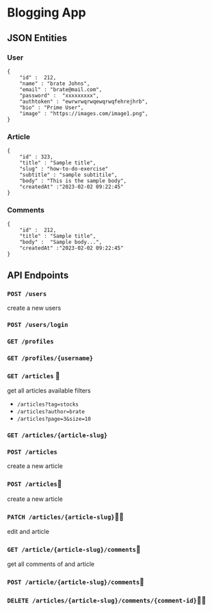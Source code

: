 # Blogging App
## JSON Entities
### User

    {
	    "id" :  212,
	    "name" : "brate Johns",
	    "email" : "brate@mail.com",
	    "password" :  "xxxxxxxxx",
	    "authtoken" : "ewrwrwqrwqewqrwqfehrejhrb",
	    "bio" : "Prime User",
	    "image" : "https://images.com/image1.png",
    }

### Article

    {
	    "id" : 323,
		"title" : "Sample title",
		"slug" : "how-to-do-exercise"
		"subtitle" : "sample subtitile",
		"body" : "This is the sample body",
		"createdAt" :"2023-02-02 09:22:45"
	}

### Comments

    {
    	"id" :  212,
		"title" : "Sample title",
		"body" :  "Sample body...",
		"createdAt" :"2023-02-02 09:22:45"
	}

## API Endpoints

### `POST /users`
create a new users

### `POST /users/login`

### `GET /profiles`

### `GET /profiles/{username}`

### `GET /articles` 📄
get all articles
available filters
- `/articles?tag=stocks`
- `/articles?author=brate`
- `/articles?page=3&size=10`

### `GET /articles/{article-slug}`

### `POST /articles`
create a new article

### `POST /articles`🔐
create a new article

### `PATCH /articles/{article-slug}`🔐👤
edit and article

### `GET /article/{article-slug}/comments`📄
get all comments of and article

### `POST /article/{article-slug}/comments`🔐

### `DELETE /articles/{article-slug}/comments/{comment-id}`🔐👤
